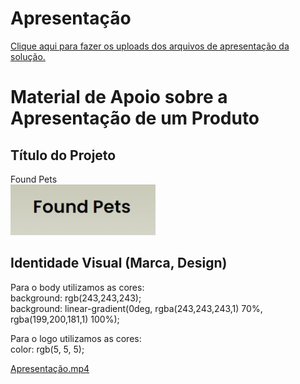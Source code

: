 # Apresentação

<a href="../presentation/README.md"> Clique aqui para fazer os uploads dos arquivos de apresentação da solução.</a>

# Material de Apoio sobre a Apresentação de um Produto

## Título do Projeto

Found Pets <br>
![Marca](img/marca.jpeg)

## Identidade Visual (Marca, Design)

Para o body utilizamos as cores:<br>
        background: rgb(243,243,243); <br>
        background: linear-gradient(0deg, rgba(243,243,243,1) 70%, rgba(199,200,181,1) 100%);

Para o logo utilizamos as cores:<br>
        color: rgb(5, 5, 5);

<a class="js-navigation-open Link--primary" title="Apresentação.mp4" data-turbo-frame="repo-content-turbo-frame" href="/ICEI-PUC-Minas-PMV-ADS/pmv-ads-2022-2-e1-proj-web-t7-pets-achados-e-perdidos/blob/main/docs/img/Registroteste/Apresenta%C3%A7%C3%A3o.mp4">Apresentação.mp4</a>
